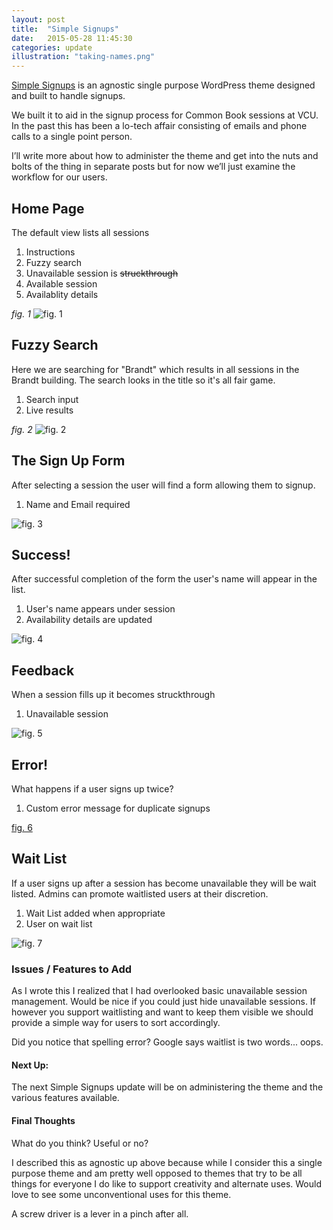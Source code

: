 ```yaml
---
layout: post
title:  "Simple Signups"
date:   2015-05-28 11:45:30
categories: update
illustration: "taking-names.png"
---
```


[Simple Signups](https://github.com/vcualtlab/simple-signups) is an agnostic single purpose WordPress theme designed and built to handle signups.

We built it to aid in the signup process for Common Book sessions at VCU. In the past this has been a lo-tech affair consisting of emails and phone calls to a single point person.

I’ll write more about how to administer the theme and get into the nuts and bolts of the thing in separate posts but for now we’ll just examine the workflow for our users.





## Home Page

The default view lists all sessions

1. Instructions
2. Fuzzy search
3. Unavailable session is <del>struckthrough</del>
4. Available session
5. Availablity details

*fig. 1*
![fig. 1](https://i.imgur.com/DEzGKbo.png)





## Fuzzy Search

Here we are searching for "Brandt" which results in all sessions in the Brandt building. The search looks in the title so it's all fair game.

1. Search input
2. Live results

*fig. 2*
![fig. 2](https://i.imgur.com/hbvkXYn.png)





## The Sign Up Form

After selecting a session the user will find a form allowing them to signup.

1. Name and Email required

![fig. 3](https://i.imgur.com/W4JkzS9.png)





## Success!

After successful completion of the form the user's name will appear in the list.

1. User's name appears under session
2. Availability details are updated

![fig. 4](https://i.imgur.com/AgldGtC.png)


## Feedback

When a session fills up it becomes struckthrough

1. Unavailable session

![fig. 5](https://i.imgur.com/d6qhKsf.png)


## Error!

What happens if a user signs up twice?

1. Custom error message for duplicate signups

[fig. 6](https://i.imgur.com/BmjyD7t.png)

## Wait List

If a user signs up after a session has become unavailable they will be wait listed. Admins can promote waitlisted users at their discretion.

1. Wait List added when appropriate
2. User on wait list

![fig. 7](https://i.imgur.com/T0ucwUm.png)


### Issues / Features to Add

As I wrote this I realized that I had overlooked basic unavailable session management. Would be nice if you could just hide unavailable sessions. If however you support waitlisting and want to keep them visible we should provide a simple way for users to sort accordingly.

Did you notice that spelling error? Google says waitlist is two words... oops.

<div class="meta" markdown="1">

#### Next Up:

The next Simple Signups update will be on administering the theme and the various features available.


#### Final Thoughts

What do you think? Useful or no?

I described this as agnostic up above because while I consider this a single purpose theme and am pretty well opposed to themes that try to be all things for everyone I do like to support creativity and alternate uses. Would love to see some unconventional uses for this theme.

A screw driver is a lever in a pinch after all.

</div>
